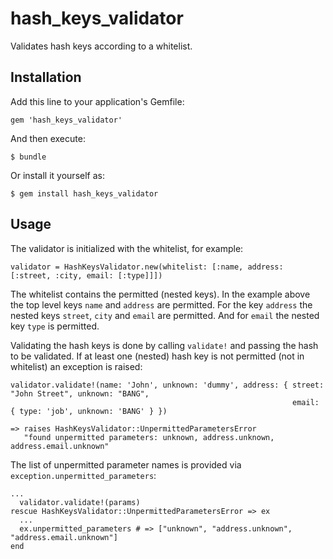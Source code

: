 # hash_keys_validator

Validates hash keys according to a whitelist.

## Installation

Add this line to your application's Gemfile:

    gem 'hash_keys_validator'

And then execute:

    $ bundle

Or install it yourself as:

    $ gem install hash_keys_validator

## Usage

The validator is initialized with the whitelist, for example: 

    validator = HashKeysValidator.new(whitelist: [:name, address: [:street, :city, email: [:type]]])

The whitelist contains the permitted (nested keys). In the example above the top level keys `name` 
and `address` are permitted. For the key `address` the nested keys `street`, `city` and `email` are
permitted. And for `email` the nested key `type` is permitted.

Validating the hash keys is done by calling `validate!` and passing the hash to be validated. 
If at least one (nested) hash key is not permitted (not in whitelist) an exception is raised:

    validator.validate!(name: 'John', unknown: 'dummy', address: { street: "John Street", unknown: "BANG", 
                                                                   email: { type: 'job', unknown: 'BANG' } })

    => raises HashKeysValidator::UnpermittedParametersError
       "found unpermitted parameters: unknown, address.unknown, address.email.unknown"

The list of unpermitted parameter names is provided via `exception.unpermitted_parameters`:
 
    ...
      validator.validate!(params)
    rescue HashKeysValidator::UnpermittedParametersError => ex
      ...
      ex.unpermitted_parameters # => ["unknown", "address.unknown", "address.email.unknown"] 
    end

